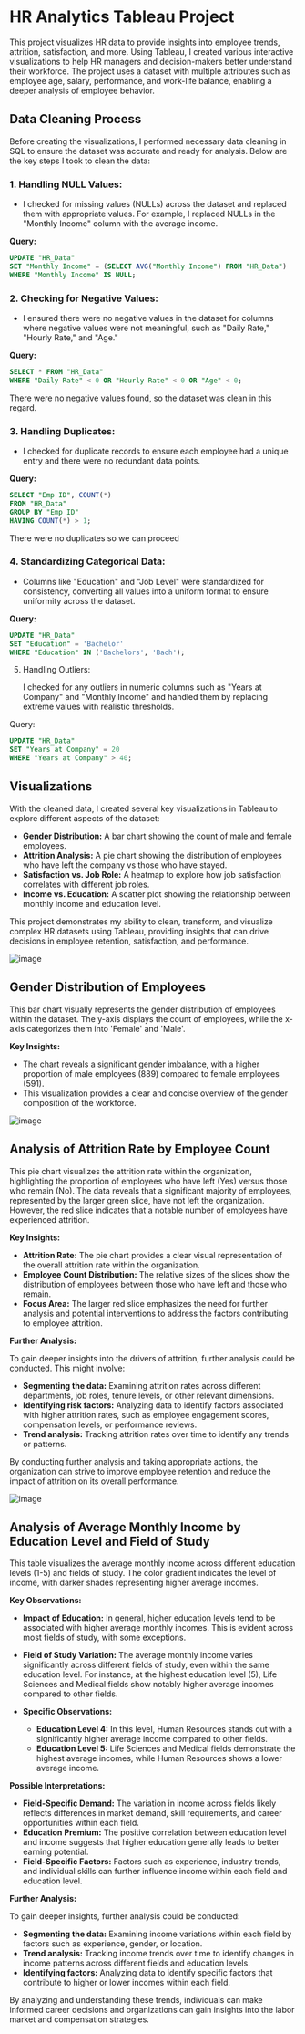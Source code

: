 # HR Analytics Tableau Project

This project visualizes HR data to provide insights into employee trends, attrition, satisfaction, and more. Using Tableau, I created various interactive visualizations to help HR managers and decision-makers better understand their workforce. The project uses a dataset with multiple attributes such as employee age, salary, performance, and work-life balance, enabling a deeper analysis of employee behavior.

## Data Cleaning Process

Before creating the visualizations, I performed necessary data cleaning in SQL to ensure the dataset was accurate and ready for analysis. Below are the key steps I took to clean the data:

### 1. Handling NULL Values:
   - I checked for missing values (NULLs) across the dataset and replaced them with appropriate values. For example, I replaced NULLs in the "Monthly Income" column with the average income.
   
   **Query:**
   ```sql
   UPDATE "HR_Data" 
   SET "Monthly Income" = (SELECT AVG("Monthly Income") FROM "HR_Data") 
   WHERE "Monthly Income" IS NULL;
```

 ### 2. Checking for Negative Values:
   - I ensured there were no negative values in the dataset for columns where negative values were not meaningful, such as "Daily Rate," "Hourly Rate," and "Age."

   **Query:**
   ```sql
   SELECT * FROM "HR_Data" 
   WHERE "Daily Rate" < 0 OR "Hourly Rate" < 0 OR "Age" < 0;
  ```

There were no negative values found, so the dataset was clean in this regard.

### 3. Handling Duplicates:
   - I checked for duplicate records to ensure each employee had a unique entry and there were no redundant data points.

   **Query:**
   ```sql
   SELECT "Emp ID", COUNT(*) 
   FROM "HR_Data" 
   GROUP BY "Emp ID" 
   HAVING COUNT(*) > 1;
```

There were no duplicates so we can proceed

### 4. Standardizing Categorical Data:
   - Columns like "Education" and "Job Level" were standardized for consistency, converting all values into a uniform format to ensure uniformity across the dataset.

   **Query:**
   ```sql
   UPDATE "HR_Data"
   SET "Education" = 'Bachelor' 
   WHERE "Education" IN ('Bachelors', 'Bach');
 ```


5. Handling Outliers:

    I checked for any outliers in numeric columns such as "Years at Company" and "Monthly Income" and handled them by replacing extreme values with realistic thresholds.

Query:

```sql
UPDATE "HR_Data"
SET "Years at Company" = 20 
WHERE "Years at Company" > 40;
```

## Visualizations

With the cleaned data, I created several key visualizations in Tableau to explore different aspects of the dataset:

- **Gender Distribution:** A bar chart showing the count of male and female employees.
- **Attrition Analysis:** A pie chart showing the distribution of employees who have left the company vs those who have stayed.
- **Satisfaction vs. Job Role:** A heatmap to explore how job satisfaction correlates with different job roles.
- **Income vs. Education:** A scatter plot showing the relationship between monthly income and education level.

This project demonstrates my ability to clean, transform, and visualize complex HR datasets using Tableau, providing insights that can drive decisions in employee retention, satisfaction, and performance.




![image](https://github.com/user-attachments/assets/9da59c1d-f565-49ee-b54e-06147dcfad36)

## Gender Distribution of Employees

This bar chart visually represents the gender distribution of employees within the dataset. The y-axis displays the count of employees, while the x-axis categorizes them into 'Female' and 'Male'. 

**Key Insights:**

* The chart reveals a significant gender imbalance, with a higher proportion of male employees (889) compared to female employees (591).
* This visualization provides a clear and concise overview of the gender composition of the workforce.



![image](https://github.com/user-attachments/assets/8f9dcca8-a463-4372-b277-81e53d44dcbe)


## Analysis of Attrition Rate by Employee Count

This pie chart visualizes the attrition rate within the organization, highlighting the proportion of employees who have left (Yes) versus those who remain (No). The data reveals that a significant majority of employees, represented by the larger green slice, have not left the organization. However, the red slice indicates that a notable number of employees have experienced attrition. 

**Key Insights:**

* **Attrition Rate:** The pie chart provides a clear visual representation of the overall attrition rate within the organization. 
* **Employee Count Distribution:** The relative sizes of the slices show the distribution of employees between those who have left and those who remain.
* **Focus Area:** The larger red slice emphasizes the need for further analysis and potential interventions to address the factors contributing to employee attrition. 

**Further Analysis:**

To gain deeper insights into the drivers of attrition, further analysis could be conducted. This might involve:

* **Segmenting the data:** Examining attrition rates across different departments, job roles, tenure levels, or other relevant dimensions.
* **Identifying risk factors:** Analyzing data to identify factors associated with higher attrition rates, such as employee engagement scores, compensation levels, or performance reviews.
* **Trend analysis:** Tracking attrition rates over time to identify any trends or patterns. 

By conducting further analysis and taking appropriate actions, the organization can strive to improve employee retention and reduce the impact of attrition on its overall performance.




![image](https://github.com/user-attachments/assets/9a33058d-59b0-474a-b391-7935f36af3c5)


## Analysis of Average Monthly Income by Education Level and Field of Study

This table visualizes the average monthly income across different education levels (1-5) and fields of study. The color gradient indicates the level of income, with darker shades representing higher average incomes.

**Key Observations:**

* **Impact of Education:** In general, higher education levels tend to be associated with higher average monthly incomes. This is evident across most fields of study, with some exceptions.

* **Field of Study Variation:** The average monthly income varies significantly across different fields of study, even within the same education level. For instance, at the highest education level (5), Life Sciences and Medical fields show notably higher average incomes compared to other fields.

* **Specific Observations:** 
    - **Education Level 4:** In this level, Human Resources stands out with a significantly higher average income compared to other fields.
    - **Education Level 5:** Life Sciences and Medical fields demonstrate the highest average incomes, while Human Resources shows a lower average income.

**Possible Interpretations:**

* **Field-Specific Demand:** The variation in income across fields likely reflects differences in market demand, skill requirements, and career opportunities within each field.
* **Education Premium:** The positive correlation between education level and income suggests that higher education generally leads to better earning potential.
* **Field-Specific Factors:** Factors such as experience, industry trends, and individual skills can further influence income within each field and education level.

**Further Analysis:**

To gain deeper insights, further analysis could be conducted:

* **Segmenting the data:** Examining income variations within each field by factors such as experience, gender, or location.
* **Trend analysis:** Tracking income trends over time to identify changes in income patterns across different fields and education levels.
* **Identifying factors:** Analyzing data to identify specific factors that contribute to higher or lower incomes within each field.

By analyzing and understanding these trends, individuals can make informed career decisions and organizations can gain insights into the labor market and compensation strategies.


